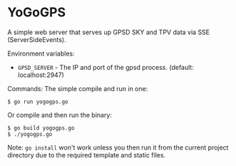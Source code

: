 YoGoGPS
=======

A simple web server that serves up GPSD SKY and TPV data via SSE (ServerSideEvents).

Environment variables:
- `GPSD_SERVER` - The IP and port of the gpsd process. (default: localhost:2947)

Commands:
The simple compile and run in one:

`$ go run yogogps.go`

Or compile and then run the binary:

```shell
$ go build yogogps.go
$ ./yogogps.go
```

Note: `go install` won't work unless you then run it from the current project directory due to the required template and static files.
